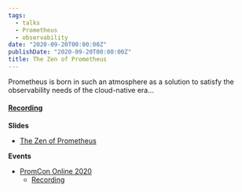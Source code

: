 ```yaml
---
tags:
  - talks
  - Prometheus
  - observability
date: "2020-09-20T00:00:00Z"
publishDate: "2020-09-20T00:00:00Z"
title: The Zen of Prometheus
---
```


Prometheus is born in such an atmosphere as a solution to satisfy the observability needs of the cloud-native era...

#### [Recording](https://www.youtube.com/watch?v=Nqp4fjw_omU)

**Slides**
* [The Zen of Prometheus](https://github.com/kakkoyun/the-zen-of-prometheus)

**Events**
* [PromCon Online 2020](https://promcon.io/2020-online/)
  * [Recording](https://www.youtube.com/watch?v=Nqp4fjw_omU)